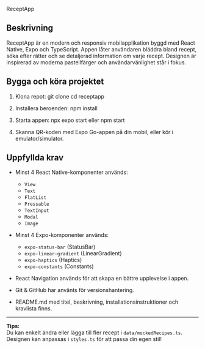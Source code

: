 ReceptApp

## Beskrivning

ReceptApp är en modern och responsiv mobilapplikation byggd med React Native, Expo och TypeScript. Appen låter användaren bläddra bland recept, söka efter rätter och se detaljerad information om varje recept. Designen är inspirerad av moderna pastellfärger och användarvänlighet står i fokus.

## Bygga och köra projektet

1. Klona repot:
   git clone <ditt-repo-url> cd receptapp

2. Installera beroenden:
   npm install

3. Starta appen:
   npx expo start
   eller
   npm start
4. Skanna QR-koden med Expo Go-appen på din mobil, eller kör i emulator/simulator.

## Uppfyllda krav

- Minst 4 React Native-komponenter används:

  - `View`
  - `Text`
  - `FlatList`
  - `Pressable`
  - `TextInput`
  - `Modal`
  - `Image`

- Minst 4 Expo-komponenter används:

  - `expo-status-bar` (StatusBar)
  - `expo-linear-gradient` (LinearGradient)
  - `expo-haptics` (Haptics)
  - `expo-constants` (Constants)

- React Navigation används för att skapa en bättre upplevelse i appen.

- Git & GitHub har använts för versionshantering.

- README.md med titel, beskrivning, installationsinstruktioner och kravlista finns.

---

**Tips:**  
Du kan enkelt ändra eller lägga till fler recept i `data/mockedRecipes.ts`.  
Designen kan anpassas i `styles.ts` för att passa din egen stil!
